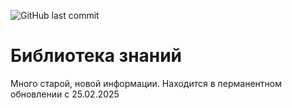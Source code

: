 ![GitHub last commit](https://img.shields.io/github/last-commit/pragmatic335/Knowledge-library)

# Библиотека знаний
Много старой, новой информации. Находится в перманентном обновлении с 25.02.2025
